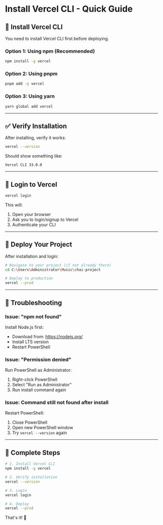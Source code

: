 # Install Vercel CLI - Quick Guide

## 🚀 Install Vercel CLI

You need to install Vercel CLI first before deploying.

### Option 1: Using npm (Recommended)

```bash
npm install -g vercel
```

### Option 2: Using pnpm

```bash
pnpm add -g vercel
```

### Option 3: Using yarn

```bash
yarn global add vercel
```

---

## ✅ Verify Installation

After installing, verify it works:

```bash
vercel --version
```

Should show something like:
```
Vercel CLI 33.0.0
```

---

## 🔐 Login to Vercel

```bash
vercel login
```

This will:
1. Open your browser
2. Ask you to login/signup to Vercel
3. Authenticate your CLI

---

## 🚀 Deploy Your Project

After installation and login:

```bash
# Navigate to your project (if not already there)
cd C:\Users\Administrator\Music\chai-project

# Deploy to production
vercel --prod
```

---

## 🐛 Troubleshooting

### Issue: "npm not found"

Install Node.js first:
- Download from: https://nodejs.org/
- Install LTS version
- Restart PowerShell

### Issue: "Permission denied"

Run PowerShell as Administrator:
1. Right-click PowerShell
2. Select "Run as Administrator"
3. Run install command again

### Issue: Command still not found after install

Restart PowerShell:
1. Close PowerShell
2. Open new PowerShell window
3. Try `vercel --version` again

---

## 📝 Complete Steps

```bash
# 1. Install Vercel CLI
npm install -g vercel

# 2. Verify installation
vercel --version

# 3. Login
vercel login

# 4. Deploy
vercel --prod
```

That's it! 🎉
